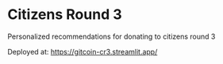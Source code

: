 # Citizens Round 3
 Personalized recommendations for donating to citizens round 3

 Deployed at: https://gitcoin-cr3.streamlit.app/
